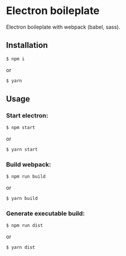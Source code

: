 # Electron boileplate

Electron boileplate with webpack (babel, sass).

## Installation

```javascript
$ npm i
```

or

```javascript
$ yarn
```

## Usage

### Start electron:

```javascript
$ npm start
```

or

```javascript
$ yarn start
```

### Build webpack:

```javascript
$ npm run build
```

or

```javascript
$ yarn build
```

### Generate executable build:

```javascript
$ npm run dist
```

or

```javascript
$ yarn dist
```
